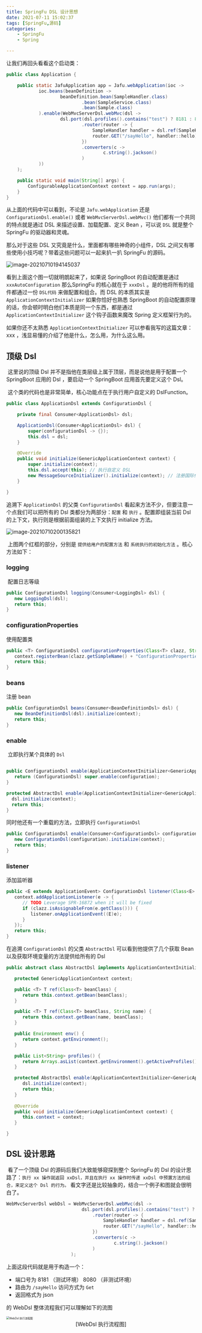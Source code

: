 ```yaml
---
title: SpringFu DSL 设计思想
date: 2021-07-11 15:02:37
tags: [SpringFu,源码]
categories:
	- SpringFu
	- Spring

---
```


让我们再回头看看这个启动类：

```java
public class Application {

    public static JafuApplication app = Jafu.webApplication(ioc ->
            ioc.beans(beanDefinition ->
                    beanDefinition.bean(SampleHandler.class)
                            .bean(SampleService.class)
                            .bean(Sample.class)
            ).enable(WebMvcServerDsl.webMvc(dsl ->
                    dsl.port(dsl.profiles().contains("test") ? 8181 : 8080)
                            .router(router -> {
                                SampleHandler handler = dsl.ref(SampleHandler.class);
                                router.GET("/sayHello", handler::hello);
                            })
                            .converters(c ->
                                    c.string().jackson()
                            )
            ))
    );

    public static void main(String[] args) {
        ConfigurableApplicationContext context = app.run(args);
    }
}
```



从上面的代码中可以看到，不论是 `Jafu.webApplication` 还是 `ConfigurationDsl.enable()` 或者 `WebMvcServerDsl.webMvc()` 他们都有一个共同的特点就是通过 DSL 来描述设置、加载配置、定义 Bean ，可以说 `DSL` 就是整个 SpringFu 的驱动器和灵魂。

那么对于这些 DSL 又究竟是什么，里面都有哪些神奇的小组件，DSL 之间又有哪些使用小技巧呢？带着这些问题可以一起来扒一扒 SpringFu 的源码。



![image-20210710194145037](https://lwen-pic.oss-cn-beijing.aliyuncs.com/image-20210710194145037.png)



看到上面这个图一切就明朗起来了，如果说 SpringBoot 的自动配置是通过 `xxxAutoConfiguration` 那么SpringFu 的核心就在于 `xxxDsl` 。是的他将所有的组件都通过一份 `DSL代码`  来做配置和组合。而 DSL 的本质其实是 `ApplicationContextInitializer` 如果你恰好也熟悉 SpringBoot 的自动配置原理的话，你会顿时明白他们本质是同一个东西，都是通过 `ApplicationContextInitializer` 这个钩子函数来魔改 Spring 定义框架行为的。

如果你还不太熟悉 `ApplicationContextInitializer` 可以参看我写的这篇文章：xxx ，浅显易懂的介绍了他是什么，怎么用，为什么这么用。



## 顶级 Dsl

​	这里说的顶级 Dsl 并不是指他在类层级上属于顶层，而是说他是用于配置一个 SpringBoot 应用的 Dsl ，要启动一个 SpringBoot 应用首先要定义这个 Dsl。

​	这个类的代码也是非常简单，核心功能点在于执行用户自定义的 DslFunction。

```java
public class ApplicationDsl extends ConfigurationDsl {

	private final Consumer<ApplicationDsl> dsl;

	ApplicationDsl(Consumer<ApplicationDsl> dsl) {
		super(configurationDsl -> {});
		this.dsl = dsl;
	}

	@Override
	public void initialize(GenericApplicationContext context) {
		super.initialize(context);
		this.dsl.accept(this); // 执行自定义 DSL
		new MessageSourceInitializer().initialize(context); // 注册国际化的 AutoConfigurationBean 
	}

}
```

追溯下 `ApplicationDsl` 的父类 `ConfigurationDsl` 看起来方法不少，但要注意一个点我们可以把所有的 Dsl 类都分为两部分：`配置` 和 `执行` 。配置即组装当前 Dsl 的上下文，执行则是根据前面组装的上下文执行 initialize 方法。

![image-20210710200135821](https://lwen-pic.oss-cn-beijing.aliyuncs.com/image-20210710200135821.png)

​		上图两个红框的部分，分别是 `提供给用户的配置方法` 和 `系统执行的初始化方法` 。核心方法如下：



###  logging

​	配置日志等级

```java
public ConfigurationDsl logging(Consumer<LoggingDsl> dsl) {
   new LoggingDsl(dsl);
   return this;
}
```

###  configurationProperties

使用配置类

```java
public <T> ConfigurationDsl configurationProperties(Class<T> clazz, String prefix) {
   context.registerBean(clazz.getSimpleName() + "ConfigurationProperties", clazz, () -> new FunctionalConfigurationPropertiesBinder(context).bind(prefix, Bindable.of(clazz)).get());
   return this;
}
```

###  beans

注册 bean

```java
public ConfigurationDsl beans(Consumer<BeanDefinitionDsl> dsl) {
   new BeanDefinitionDsl(dsl).initialize(context);
   return this;
}
```

### enable

​	立即执行某个具体的 `Dsl` 

```java

public ConfigurationDsl enable(ApplicationContextInitializer<GenericApplicationContext> configuration) {
   return (ConfigurationDsl) super.enable(configuration);
}

protected AbstractDsl enable(ApplicationContextInitializer<GenericApplicationContext> dsl) {
  dsl.initialize(context);
  return this;
}
```

同时他还有一个重载的方法，立即执行 `ConfigurationDsl` 

```java
public ConfigurationDsl enable(Consumer<ConfigurationDsl> configuration) {
   new ConfigurationDsl(configuration).initialize(context);
   return this;
}
```

### listener

添加监听器

```java
public <E extends ApplicationEvent> ConfigurationDsl listener(Class<E> clazz, ApplicationListener<E> listener) {
   context.addApplicationListener(e -> {
      // TODO Leverage SPR-16872 when it will be fixed
      if (clazz.isAssignableFrom(e.getClass())) {
         listener.onApplicationEvent((E)e);
      }
   });
   return this;
}
```



在追溯 `ConfigurationDsl` 的父类 `AbstractDsl` 可以看到他提供了几个获取 Bean 以及获取环境变量的方法提供给所有的 Dsl



```java
public abstract class AbstractDsl implements ApplicationContextInitializer<GenericApplicationContext> {

   protected GenericApplicationContext context;

   public <T> T ref(Class<T> beanClass) {
      return this.context.getBean(beanClass);
   }

   public <T> T ref(Class<T> beanClass, String name) {
      return this.context.getBean(name, beanClass);
   }

   public Environment env() {
      return context.getEnvironment();
   }

   public List<String> profiles() {
      return Arrays.asList(context.getEnvironment().getActiveProfiles());
   }

   protected AbstractDsl enable(ApplicationContextInitializer<GenericApplicationContext> dsl) {
      dsl.initialize(context);
      return this;
   }
  
   @Override
   public void initialize(GenericApplicationContext context) {
      this.context = context;
   }

}
```

## DSL 设计思路

​		看了一个顶级 Dsl 的源码后我们大致能够窥探到整个 SpringFu 的 Dsl 的设计思路了：`执行 xx 操作就返回 xxDsl，并且在执行 xx 操作时传递 xxDsl 中预置方法的组合，来定义这个 Dsl 的行为。` 看文字还是比较抽象的，结合一个例子和图就会很明白了。

```java
WebMvcServerDsl webDsl = WebMvcServerDsl.webMvc(dsl ->
                            dsl.port(dsl.profiles().contains("test") ? 8181 : 8080)
                                .router(router -> {
                                    SampleHandler handler = dsl.ref(SampleHandler.class);
                                    router.GET("/sayHello", handler::hello);
                                })
                                .converters(c ->
                                        c.string().jackson()
                                )
                    	);
```

上面这段代码就是用于构造一个：

- 端口号为 8181 （测试环境） 8080 （非测试环境）
- 路由为 `/sayHello` 访问方式为 `Get` 
- 返回格式为 json

的 WebDsl 整体流程我们可以理解如下的流图

<img src="https://lwen-pic.oss-cn-beijing.aliyuncs.com/ab33ce32-7af0-4176-962c-c353ae173f82.png" alt="WebDsl 执行流程图" style="zoom: 50%;" />

<center>[WebDsl 执行流程图]</center>

